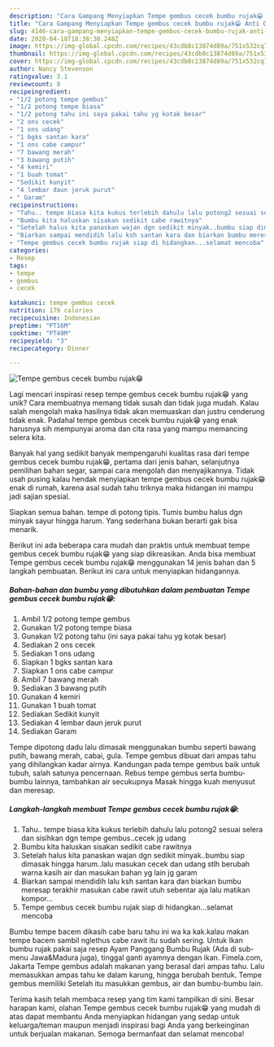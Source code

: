 ```yaml
---
description: "Cara Gampang Menyiapkan Tempe gembus cecek bumbu rujak😁 Anti Gagal"
title: "Cara Gampang Menyiapkan Tempe gembus cecek bumbu rujak😁 Anti Gagal"
slug: 4146-cara-gampang-menyiapkan-tempe-gembus-cecek-bumbu-rujak-anti-gagal
date: 2020-04-18T18:38:30.248Z
image: https://img-global.cpcdn.com/recipes/43cdb8c13874d89a/751x532cq70/tempe-gembus-cecek-bumbu-rujak😁-foto-resep-utama.jpg
thumbnail: https://img-global.cpcdn.com/recipes/43cdb8c13874d89a/751x532cq70/tempe-gembus-cecek-bumbu-rujak😁-foto-resep-utama.jpg
cover: https://img-global.cpcdn.com/recipes/43cdb8c13874d89a/751x532cq70/tempe-gembus-cecek-bumbu-rujak😁-foto-resep-utama.jpg
author: Nancy Stevenson
ratingvalue: 3.1
reviewcount: 8
recipeingredient:
- "1/2 potong tempe gembus"
- "1/2 potong tempe biasa"
- "1/2 potong tahu ini saya pakai tahu yg kotak besar"
- "2 ons cecek"
- "1 ons udang"
- "1 bgks santan kara"
- "1 ons cabe campur"
- "7 bawang merah"
- "3 bawang putih"
- "4 kemiri"
- "1 buah tomat"
- "Sedikit kunyit"
- "4 lembar daun jeruk purut"
- " Garam"
recipeinstructions:
- "Tahu.. tempe biasa kita kukus terlebih dahulu lalu potong2 sesuai selera dan sisihkan dgn tempe gembus..cecek jg udang"
- "Bumbu kita haluskan sisakan sedikit cabe rawitnya"
- "Setelah halus kita panaskan wajan dgn sedikit minyak..bumbu siap dimasak hingga harum..lalu masukan cecek dan udang stlh berubah warna kasih air dan masukan bahan yg lain jg garam"
- "Biarkan sampai mendidih lalu ksh santan kara dan biarkan bumbu meresap terakhir masukan cabe rawit utuh sebentar aja lalu matikan kompor..."
- "Tempe gembus cecek bumbu rujak siap di hidangkan...selamat mencoba"
categories:
- Resep
tags:
- tempe
- gembus
- cecek

katakunci: tempe gembus cecek 
nutrition: 179 calories
recipecuisine: Indonesian
preptime: "PT16M"
cooktime: "PT49M"
recipeyield: "3"
recipecategory: Dinner

---
```



![Tempe gembus cecek bumbu rujak😁](https://img-global.cpcdn.com/recipes/43cdb8c13874d89a/751x532cq70/tempe-gembus-cecek-bumbu-rujak😁-foto-resep-utama.jpg)

Lagi mencari inspirasi resep tempe gembus cecek bumbu rujak😁 yang unik? Cara membuatnya memang tidak susah dan tidak juga mudah. Kalau salah mengolah maka hasilnya tidak akan memuaskan dan justru cenderung tidak enak. Padahal tempe gembus cecek bumbu rujak😁 yang enak harusnya sih mempunyai aroma dan cita rasa yang mampu memancing selera kita.

Banyak hal yang sedikit banyak mempengaruhi kualitas rasa dari tempe gembus cecek bumbu rujak😁, pertama dari jenis bahan, selanjutnya pemilihan bahan segar, sampai cara mengolah dan menyajikannya. Tidak usah pusing kalau hendak menyiapkan tempe gembus cecek bumbu rujak😁 enak di rumah, karena asal sudah tahu triknya maka hidangan ini mampu jadi sajian spesial.

Siapkan semua bahan. tempe di potong tipis. Tumis bumbu halus dgn minyak sayur hingga harum. Yang sederhana bukan berarti gak bisa menarik.


Berikut ini ada beberapa cara mudah dan praktis untuk membuat tempe gembus cecek bumbu rujak😁 yang siap dikreasikan. Anda bisa membuat Tempe gembus cecek bumbu rujak😁 menggunakan 14 jenis bahan dan 5 langkah pembuatan. Berikut ini cara untuk menyiapkan hidangannya.

<!--inarticleads1-->

##### Bahan-bahan dan bumbu yang dibutuhkan dalam pembuatan Tempe gembus cecek bumbu rujak😁:

1. Ambil 1/2 potong tempe gembus
1. Gunakan 1/2 potong tempe biasa
1. Gunakan 1/2 potong tahu (ini saya pakai tahu yg kotak besar)
1. Sediakan 2 ons cecek
1. Sediakan 1 ons udang
1. Siapkan 1 bgks santan kara
1. Siapkan 1 ons cabe campur
1. Ambil 7 bawang merah
1. Sediakan 3 bawang putih
1. Gunakan 4 kemiri
1. Gunakan 1 buah tomat
1. Sediakan Sedikit kunyit
1. Sediakan 4 lembar daun jeruk purut
1. Sediakan  Garam


Tempe dipotong dadu lalu dimasak menggunakan bumbu seperti bawang putih, bawang merah, cabai, gula. Tempe gembus dibuat dari ampas tahu yang dihilangkan kadar airnya. Kandungan pada tempe gembus baik untuk tubuh, salah satunya pencernaan. Rebus tempe gembus serta bumbu-bumbu lainnya, tambahkan air secukupnya Masak hingga kuah menyusut dan meresap. 

<!--inarticleads2-->

##### Langkah-langkah membuat Tempe gembus cecek bumbu rujak😁:

1. Tahu.. tempe biasa kita kukus terlebih dahulu lalu potong2 sesuai selera dan sisihkan dgn tempe gembus..cecek jg udang
1. Bumbu kita haluskan sisakan sedikit cabe rawitnya
1. Setelah halus kita panaskan wajan dgn sedikit minyak..bumbu siap dimasak hingga harum..lalu masukan cecek dan udang stlh berubah warna kasih air dan masukan bahan yg lain jg garam
1. Biarkan sampai mendidih lalu ksh santan kara dan biarkan bumbu meresap terakhir masukan cabe rawit utuh sebentar aja lalu matikan kompor...
1. Tempe gembus cecek bumbu rujak siap di hidangkan...selamat mencoba


Bumbu tempe bacem dikasih cabe baru tahu ini wa ka kak.kalau makan tempe bacem sambil nglethus cabe rawit itu sudah sering. Untuk Ikan bumbu rujak pakai saja resep Ayam Panggang Bumbu Rujak (Ada di sub-menu Jawa&amp;Madura juga), tinggal ganti ayamnya dengan ikan. Fimela.com, Jakarta Tempe gembus adalah makanan yang berasal dari ampas tahu. Lalu memasukkan ampas tahu ke dalam karung, hingga berubah bentuk. Tempe gembus memiliki Setelah itu masukkan gembus, air dan bumbu-bumbu lain. 

Terima kasih telah membaca resep yang tim kami tampilkan di sini. Besar harapan kami, olahan Tempe gembus cecek bumbu rujak😁 yang mudah di atas dapat membantu Anda menyiapkan hidangan yang sedap untuk keluarga/teman maupun menjadi inspirasi bagi Anda yang berkeinginan untuk berjualan makanan. Semoga bermanfaat dan selamat mencoba!

